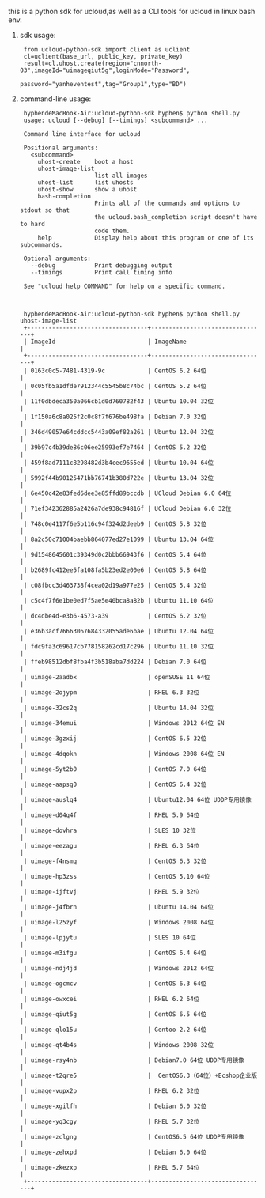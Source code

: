 this is a python sdk for ucloud,as well as a CLI tools for ucloud in linux bash
env.

1. sdk usage:


        from ucloud-python-sdk import client as uclient
        cl=uclient(base_url, public_key, private_key)
        result=cl.uhost.create(region="cnnorth-03",imageId="uimageqiut5g",loginMode="Password",
                            password="yanheventest",tag="Group1",type="BD")


2. command-line usage:

        hyphendeMacBook-Air:ucloud-python-sdk hyphen$ python shell.py
        usage: ucloud [--debug] [--timings] <subcommand> ...

        Command line interface for ucloud

        Positional arguments:
          <subcommand>
            uhost-create    boot a host
            uhost-image-list
                            list all images
            uhost-list      list uhosts
            uhost-show      show a uhost
            bash-completion
                            Prints all of the commands and options to stdout so that
                            the ucloud.bash_completion script doesn't have to hard
                            code them.
            help            Display help about this program or one of its subcommands.

        Optional arguments:
          --debug           Print debugging output
          --timings         Print call timing info

        See "ucloud help COMMAND" for help on a specific command.



        hyphendeMacBook-Air:ucloud-python-sdk hyphen$ python shell.py  uhost-image-list
        +----------------------------------+---------------------------------+
        | ImageId                          | ImageName                       |
        +----------------------------------+---------------------------------+
        | 0163c0c5-7481-4319-9c            | CentOS 6.2 64位                 |
        | 0c05fb5a1dfde7912344c5545b8c74bc | CentOS 5.2 64位                 |
        | 11f0dbdeca350a066cb1d0d760782f43 | Ubuntu 10.04 32位               |
        | 1f150a6c8a025f2c0c8f7f676be498fa | Debian 7.0 32位                 |
        | 346d49057e64cddcc5443a09ef82a261 | Ubuntu 12.04 32位               |
        | 39b97c4b39de86c06ee25993ef7e7464 | CentOS 5.2 32位                 |
        | 459f8ad7111c8298482d3b4cec9655ed | Ubuntu 10.04 64位               |
        | 5992f44b90125471bb76741b380d722e | Ubuntu 13.04 32位               |
        | 6e450c42e83fed6dee3e85ffd89bccdb | UCloud Debian 6.0 64位          |
        | 71ef342362885a2426a7de938c94816f | UCloud Debian 6.0 32位          |
        | 748c0e4117f6e5b116c94f324d2deeb9 | CentOS 5.8 32位                 |
        | 8a2c50c71004baebb864077ed27e1099 | Ubuntu 13.04 64位               |
        | 9d1548645601c39349d0c2bbb66943f6 | CentOS 5.4 64位                 |
        | b2689fc412ee5fa108fa5b23ed2e00e6 | CentOS 5.8 64位                 |
        | c08fbcc3d463738f4cea02d19a977e25 | CentOS 5.4 32位                 |
        | c5c4f7f6e1be0ed7f5ae5e40bca8a82b | Ubuntu 11.10 64位               |
        | dc4dbe4d-e3b6-4573-a39           | CentOS 6.2 32位                 |
        | e36b3acf76663067684332055ade6bae | Ubuntu 12.04 64位               |
        | fdc9fa3c69617cb778158262cd17c296 | Ubuntu 11.10 32位               |
        | ffeb98512dbf8fba4f3b518aba7dd224 | Debian 7.0 64位                 |
        | uimage-2aadbx                    | openSUSE 11 64位                |
        | uimage-2ojypm                    | RHEL 6.3 32位                   |
        | uimage-32cs2q                    | Ubuntu 14.04 32位               |
        | uimage-34emui                    | Windows 2012 64位 EN            |
        | uimage-3gzxij                    | CentOS 6.5 32位                 |
        | uimage-4dqokn                    | Windows 2008 64位 EN            |
        | uimage-5yt2b0                    | CentOS 7.0 64位                 |
        | uimage-aapsg0                    | CentOS 6.4 32位                 |
        | uimage-auslq4                    | Ubuntu12.04 64位 UDDP专用镜像    |
        | uimage-d04q4f                    | RHEL 5.9 64位                   |
        | uimage-dovhra                    | SLES 10 32位                    |
        | uimage-eezagu                    | RHEL 6.3 64位                   |
        | uimage-f4nsmq                    | CentOS 6.3 32位                 |
        | uimage-hp3zss                    | CentOS 5.10 64位                |
        | uimage-ijftvj                    | RHEL 5.9 32位                   |
        | uimage-j4fbrn                    | Ubuntu 14.04 64位               |
        | uimage-l25zyf                    | Windows 2008 64位               |
        | uimage-lpjytu                    | SLES 10 64位                    |
        | uimage-m3ifgu                    | CentOS 6.4 64位                 |
        | uimage-ndj4jd                    | Windows 2012 64位               |
        | uimage-ogcmcv                    | CentOS 6.3 64位                 |
        | uimage-owxcei                    | RHEL 6.2 64位                   |
        | uimage-qiut5g                    | CentOS 6.5 64位                 |
        | uimage-qlo15u                    | Gentoo 2.2 64位                 |
        | uimage-qt4b4s                    | Windows 2008 32位               |
        | uimage-rsy4nb                    | Debian7.0 64位 UDDP专用镜像      |
        | uimage-t2qre5                    |  CentOS6.3（64位）+Ecshop企业版  |
        | uimage-vupx2p                    | RHEL 6.2 32位                   |
        | uimage-xgilfh                    | Debian 6.0 32位                 |
        | uimage-yq3cgy                    | RHEL 5.7 32位                   |
        | uimage-zclgng                    | CentOS6.5 64位 UDDP专用镜像      |
        | uimage-zehxpd                    | Debian 6.0 64位                 |
        | uimage-zkezxp                    | RHEL 5.7 64位                   |
        +----------------------------------+---------------------------------+


